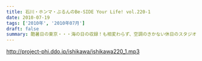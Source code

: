 ```yaml
---
title: 石川・ホンマ・ぶるんのBe-SIDE Your Life! vol.220-1
date: 2010-07-19
tags: ['2010年', '2010年07月']
draft: false
summary: 酷暑日の東京・・・海の日の収録！も相変わらず、空調のきかない休日のスタジオからお届け～～～。石川さんはジム帰り・・・NAMAE
---
```


http://project-phi.ddo.jp/ishikawa/ishikawa220_1.mp3

